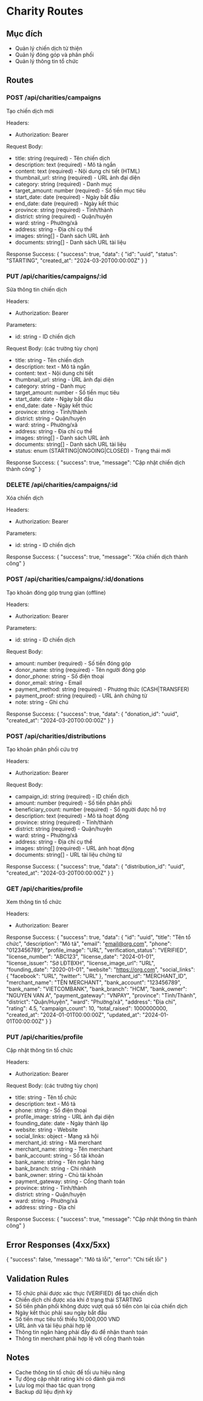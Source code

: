 # Charity Routes

## Mục đích
- Quản lý chiến dịch từ thiện
- Quản lý đóng góp và phân phối
- Quản lý thông tin tổ chức

## Routes

### POST /api/charities/campaigns
Tạo chiến dịch mới

Headers:
- Authorization: Bearer <token>

Request Body:
- title: string (required) - Tên chiến dịch
- description: text (required) - Mô tả ngắn
- content: text (required) - Nội dung chi tiết (HTML)
- thumbnail_url: string (required) - URL ảnh đại diện
- category: string (required) - Danh mục
- target_amount: number (required) - Số tiền mục tiêu
- start_date: date (required) - Ngày bắt đầu
- end_date: date (required) - Ngày kết thúc
- province: string (required) - Tỉnh/thành
- district: string (required) - Quận/huyện
- ward: string - Phường/xã
- address: string - Địa chỉ cụ thể
- images: string[] - Danh sách URL ảnh
- documents: string[] - Danh sách URL tài liệu

Response Success:
{
  "success": true,
  "data": {
    "id": "uuid",
    "status": "STARTING",
    "created_at": "2024-03-20T00:00:00Z"
  }
}

### PUT /api/charities/campaigns/:id
Sửa thông tin chiến dịch

Headers:
- Authorization: Bearer <token>

Parameters:
- id: string - ID chiến dịch

Request Body: (các trường tùy chọn)
- title: string - Tên chiến dịch
- description: text - Mô tả ngắn
- content: text - Nội dung chi tiết
- thumbnail_url: string - URL ảnh đại diện
- category: string - Danh mục
- target_amount: number - Số tiền mục tiêu
- start_date: date - Ngày bắt đầu
- end_date: date - Ngày kết thúc
- province: string - Tỉnh/thành
- district: string - Quận/huyện
- ward: string - Phường/xã
- address: string - Địa chỉ cụ thể
- images: string[] - Danh sách URL ảnh
- documents: string[] - Danh sách URL tài liệu
- status: enum (STARTING|ONGOING|CLOSED) - Trạng thái mới

Response Success:
{
  "success": true,
  "message": "Cập nhật chiến dịch thành công"
}

### DELETE /api/charities/campaigns/:id
Xóa chiến dịch

Headers:
- Authorization: Bearer <token>

Parameters:
- id: string - ID chiến dịch

Response Success:
{
  "success": true,
  "message": "Xóa chiến dịch thành công"
}

### POST /api/charities/campaigns/:id/donations
Tạo khoản đóng góp trung gian (offline)

Headers:
- Authorization: Bearer <token>

Parameters:
- id: string - ID chiến dịch

Request Body:
- amount: number (required) - Số tiền đóng góp
- donor_name: string (required) - Tên người đóng góp
- donor_phone: string - Số điện thoại
- donor_email: string - Email
- payment_method: string (required) - Phương thức (CASH|TRANSFER)
- payment_proof: string (required) - URL ảnh chứng từ
- note: string - Ghi chú

Response Success:
{
  "success": true,
  "data": {
    "donation_id": "uuid",
    "created_at": "2024-03-20T00:00:00Z"
  }
}

### POST /api/charities/distributions
Tạo khoản phân phối cứu trợ

Headers:
- Authorization: Bearer <token>

Request Body:
- campaign_id: string (required) - ID chiến dịch
- amount: number (required) - Số tiền phân phối
- beneficiary_count: number (required) - Số người được hỗ trợ
- description: text (required) - Mô tả hoạt động
- province: string (required) - Tỉnh/thành
- district: string (required) - Quận/huyện
- ward: string - Phường/xã
- address: string - Địa chỉ cụ thể
- images: string[] (required) - URL ảnh hoạt động
- documents: string[] - URL tài liệu chứng từ

Response Success:
{
  "success": true,
  "data": {
    "distribution_id": "uuid",
    "created_at": "2024-03-20T00:00:00Z"
  }
}

### GET /api/charities/profile
Xem thông tin tổ chức

Headers:
- Authorization: Bearer <token>

Response Success:
{
  "success": true,
  "data": {
    "id": "uuid",
    "title": "Tên tổ chức",
    "description": "Mô tả",
    "email": "email@org.com",
    "phone": "0123456789",
    "profile_image": "URL",
    "verification_status": "VERIFIED",
    "license_number": "ABC123",
    "license_date": "2024-01-01",
    "license_issuer": "Sở LĐTBXH",
    "license_image_url": "URL",
    "founding_date": "2020-01-01",
    "website": "https://org.com",
    "social_links": {
      "facebook": "URL",
      "twitter": "URL"
    },
    "merchant_id": "MERCHANT_ID",
    "merchant_name": "TÊN MERCHANT",
    "bank_account": "123456789",
    "bank_name": "VIETCOMBANK",
    "bank_branch": "HCM",
    "bank_owner": "NGUYEN VAN A",
    "payment_gateway": "VNPAY",
    "province": "Tỉnh/Thành",
    "district": "Quận/Huyện",
    "ward": "Phường/xã",
    "address": "Địa chỉ",
    "rating": 4.5,
    "campaign_count": 10,
    "total_raised": 1000000000,
    "created_at": "2024-01-01T00:00:00Z",
    "updated_at": "2024-01-01T00:00:00Z"
  }
}

### PUT /api/charities/profile
Cập nhật thông tin tổ chức

Headers:
- Authorization: Bearer <token>

Request Body: (các trường tùy chọn)
- title: string - Tên tổ chức
- description: text - Mô tả
- phone: string - Số điện thoại
- profile_image: string - URL ảnh đại diện
- founding_date: date - Ngày thành lập
- website: string - Website
- social_links: object - Mạng xã hội
- merchant_id: string - Mã merchant
- merchant_name: string - Tên merchant
- bank_account: string - Số tài khoản
- bank_name: string - Tên ngân hàng
- bank_branch: string - Chi nhánh
- bank_owner: string - Chủ tài khoản
- payment_gateway: string - Cổng thanh toán
- province: string - Tỉnh/thành
- district: string - Quận/huyện
- ward: string - Phường/xã
- address: string - Địa chỉ

Response Success:
{
  "success": true,
  "message": "Cập nhật thông tin thành công"
}

## Error Responses (4xx/5xx)
{
  "success": false,
  "message": "Mô tả lỗi",
  "error": "Chi tiết lỗi"
}

## Validation Rules
- Tổ chức phải được xác thực (VERIFIED) để tạo chiến dịch
- Chiến dịch chỉ được xóa khi ở trạng thái STARTING
- Số tiền phân phối không được vượt quá số tiền còn lại của chiến dịch
- Ngày kết thúc phải sau ngày bắt đầu
- Số tiền mục tiêu tối thiểu 10,000,000 VND
- URL ảnh và tài liệu phải hợp lệ
- Thông tin ngân hàng phải đầy đủ để nhận thanh toán
- Thông tin merchant phải hợp lệ với cổng thanh toán

## Notes
- Cache thông tin tổ chức để tối ưu hiệu năng
- Tự động cập nhật rating khi có đánh giá mới
- Lưu log mọi thao tác quan trọng
- Backup dữ liệu định kỳ
